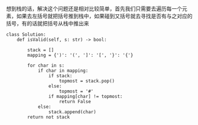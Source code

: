 想到栈的话，解决这个问题还是相对比较简单，首先我们只需要去遍历每一个元素，如果去左括号就把括号推到栈中，如果碰到又括号就去寻找是否有与之对应的括号，有的话就把括号从栈中推出来
```
class Solution:
    def isValid(self, s: str) -> bool:
        
        stack = []
        mapping = {')': '(', ']': '[', '}': '{'}
        
        for char in s:
            if char in mapping:
                if stack:
                    topmost = stack.pop()
                else:
                    topmost = '#'
                if mapping[char] != topmost:
                    return False
            else:
                stack.append(char)
        return not stack
```
